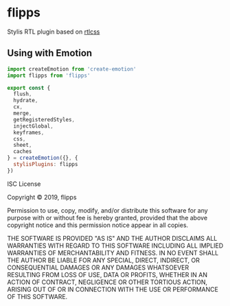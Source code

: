 # flipps

Stylis RTL plugin based on [rtlcss](https://rtlcss.com/)

## Using with Emotion

```javascript
import createEmotion from 'create-emotion'
import flipps from 'flipps'

export const {
  flush,
  hydrate,
  cx,
  merge,
  getRegisteredStyles,
  injectGlobal,
  keyframes,
  css,
  sheet,
  caches
} = createEmotion({}, {
  stylisPlugins: flipps
})
```
ISC License

Copyright © 2019, flipps

Permission to use, copy, modify, and/or distribute this software for any
purpose with or without fee is hereby granted, provided that the above
copyright notice and this permission notice appear in all copies.

THE SOFTWARE IS PROVIDED "AS IS" AND THE AUTHOR DISCLAIMS ALL WARRANTIES
WITH REGARD TO THIS SOFTWARE INCLUDING ALL IMPLIED WARRANTIES OF
MERCHANTABILITY AND FITNESS. IN NO EVENT SHALL THE AUTHOR BE LIABLE FOR
ANY SPECIAL, DIRECT, INDIRECT, OR CONSEQUENTIAL DAMAGES OR ANY DAMAGES
WHATSOEVER RESULTING FROM LOSS OF USE, DATA OR PROFITS, WHETHER IN AN
ACTION OF CONTRACT, NEGLIGENCE OR OTHER TORTIOUS ACTION, ARISING OUT OF
OR IN CONNECTION WITH THE USE OR PERFORMANCE OF THIS SOFTWARE.